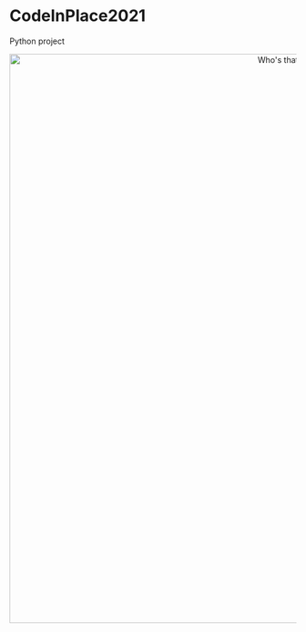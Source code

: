 # CodeInPlace2021
Python project
<p align="center">
  <a title="Who's that Pokemon?" target="_blank" href= "https://colab.research.google.com/github/emae1712/CodeInPlace2021/blob/master/CodeinPlace.ipynb">
    <img width="1000px" src="https://user-images.githubusercontent.com/68023969/121068077-6c887680-c791-11eb-98c8-4d00db5e607c.gif" alt="Who's that Pokemon?">
  </a>
</p>
